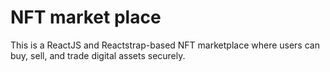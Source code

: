 # NFT market place
 This is a ReactJS and Reactstrap-based NFT marketplace where users can buy, sell, and trade digital assets securely.
